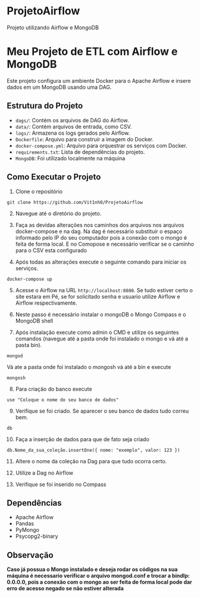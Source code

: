 # ProjetoAirflow

Projeto utilizando Airflow e MongoDB

# Meu Projeto de ETL com Airflow e MongoDB

Este projeto configura um ambiente Docker para o Apache Airflow e insere dados em um MongoDB usando uma DAG.

## Estrutura do Projeto

- `dags/`: Contém os arquivos de DAG do Airflow.
- `data/`: Contém arquivos de entrada, como CSV.
- `logs/`: Armazena os logs gerados pelo Airflow.
- `Dockerfile`: Arquivo para construir a imagem do Docker.
- `docker-compose.yml`: Arquivo para orquestrar os serviços com Docker.
- `requirements.txt`: Lista de dependências do projeto.
- `MongoDB`: Foi utilizado localmente na máquina

## Como Executar o Projeto

1. Clone o repositório
 ```
git clone https://github.com/Vit1nh0/ProjetoAirflow
```
2. Navegue até o diretório do projeto.
 
3. Faça as devidas alterações nos caminhos dos arquivos nos arquivos docker-compose e na dag. Na dag é necessário substituir o espaço informado pelo IP do seu computador pois a conexão com o mongo é feita de forma local. E no Comopose e necessário verificar se o caminho para o CSV esta configurado

4. Após todas as alterações execute o seguinte comando para iniciar os serviços.
 ```
docker-compose up
```
5. Acesse o Airflow na URL `http://localhost:8080`. Se tudo estiver certo o site estara em Pé, se for solicitado senha e usuario utilize Airflow e Airflow respectivamente.

6. Neste passo é necessário instalar o mongoDB o Mongo Compass e o MongoDB shell

7. Após instalação execute como admin o CMD e utilize os seguintes comandos (navegue até a pasta onde foi instalado o mongo e vá até a pasta bin).
```
mongod
```
Vá ate a pasta onde foi instalado o mongosh vá até a bin e execute
```
mongosh
```
8. Para criação do banco execute
```
use "Coloque o nome do seu banco de dados"
```
9. Verifique se foi criado. Se aparecer o seu banco de dados tudo correu bem.
```
db
```
10. Faça a inserção de dados para que de fato seja criado
```
db.Nome_da_sua_coleção.insertOne({ nome: "exemplo", valor: 123 })
```
11. Altere o nome da coleção na Dag para que tudo ocorra certo.
   
12. Utilize a Dag no Airflow
   
13. Verifique se foi inserido no Compass 

## Dependências

- Apache Airflow
- Pandas
- PyMongo
- Psycopg2-binary

## Observação

**Caso já possua o Mongo instalado e deseja rodar os códigos na sua máquina é necessario verificar o arquivo mongod.conf e trocar a bindIp: 0.0.0.0, pois a conexão com o mongo ao ser feita de forma local pode dar erro de acesso negado se não estiver alterada**
 
